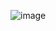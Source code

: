 ![image](https://user-images.githubusercontent.com/77218845/209173536-d9678bce-fab2-442b-ad82-dced9f72b7cb.png)

